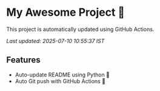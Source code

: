 # My Awesome Project 🚀

This project is automatically updated using GitHub Actions.

_Last updated: 2025-07-10 10:55:37 IST_

## Features
- Auto-update README using Python 🐍
- Auto Git push with GitHub Actions 🤖
